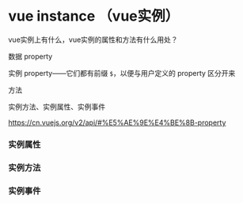 # vue instance （vue实例）

vue实例上有什么，vue实例的属性和方法有什么用处？

数据 property

实例 property——它们都有前缀 `$`，以便与用户定义的 property 区分开来

方法

实例方法、实例属性、实例事件

https://cn.vuejs.org/v2/api/#%E5%AE%9E%E4%BE%8B-property



### 实例属性





### 实例方法



### 实例事件